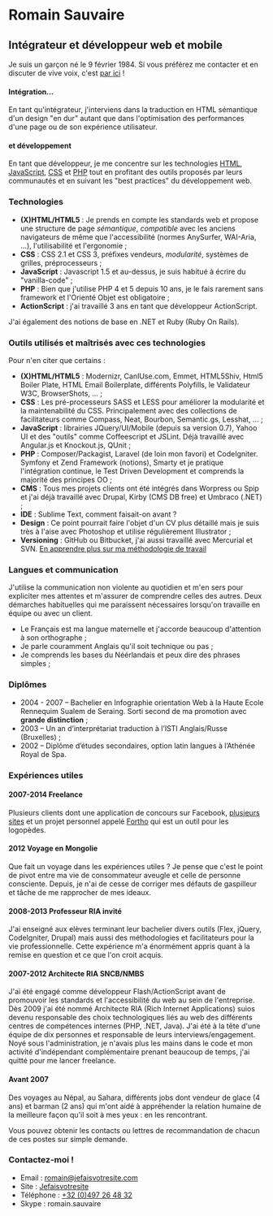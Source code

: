 # Romain Sauvaire

## Intégrateur et développeur web et mobile
Je suis un garçon né le 9 février 1984. Si vous préférez me contacter et en discuter de vive voix, c'est [par ici](#contact) !



#### Intégration...
En tant qu'intégrateur, j'interviens dans la traduction en HTML sémantique d'un design "en dur" autant que dans l'optimisation des performances d'une page ou de son expérience utilisateur.

#### et développement
En tant que développeur, je me concentre sur les technologies [HTML](#HTML), [JavaScript](#JS), [CSS](#CSS) et [PHP](#PHP) tout en profitant des outils proposés par leurs communautés et en suivant les "best practices" du développement web.

### Technologies

- <a name="HTML"></a>**(X)HTML/HTML5** : Je prends en compte les standards web et propose une structure de page _sémantique_, _compatible_ avec les anciens navigateurs de même que l'accessibilité (normes AnySurfer, WAI-Aria, ...), l'utilisabilité et l'ergonomie ;
- <a name="CSS"></a>**CSS** : CSS 2.1 et CSS 3, préfixes vendeurs, _modularité_, systèmes de grilles, préprocesseurs ;
- <a name="JS"></a>**JavaScript** : Javascript 1.5 et au-dessus, je suis habitué à écrire du "vanilla-code" ;
- <a name="PHP"></a>**PHP** : Bien que j'utilise PHP 4 et 5 depuis 10 ans, je le fais rarement sans framework et l'Orienté Objet est obligatoire ;
- <a name="AS"></a>**ActionScript** : j'ai travaillé 3 ans en tant que développeur ActionScript.

J'ai également des notions de base en .NET et Ruby (Ruby On Rails).

### Outils utilisés et maîtrisés avec ces technologies

Pour n'en citer que certains :

- **(X)HTML/HTML5** : Modernizr, CanIUse.com, Emmet, HTML5Shiv, Html5 Boiler Plate, HTML Email Boilerplate, différents Polyfills, le Validateur W3C, BrowserShots, ...  ;
- **CSS** : Les pré-processeurs SASS et LESS pour améliorer la modularité et la maintenabilité du CSS. Principalement avec des collections de facilitateurs comme Compass, Neat, Bourbon, Semantic.gs, Lesshat, ... ;
- **JavaScript** : librairies JQuery/UI/Mobile (depuis sa version 0.7), Yahoo UI et des "outils" comme Coffeescript et JSLint. Déjà travaillé avec Angular.js et Knockout.js, QUnit ;
-  **PHP** : Composer/Packagist, Laravel (de loin mon favori) et CodeIgniter. Symfony et Zend Framework (notions), Smarty et je pratique l'intégration continue, le Test Driven Development et comprends la majorité des principes OO ;
-  **CMS** : Tous mes projets clients ont été intégrés dans Worpress ou Spip et j'ai déjà travaillé avec Drupal, Kirby (CMS DB free) et Umbraco (.NET) ;
-  **IDE** : Sublime Text, comment faisait-on avant ?
-  **Design** : Ce point pourrait faire l'objet d'un CV plus détaillé mais je suis très à l'aise avec Photoshop et utilise régulièrement Illustrator ;
-  **Versioning** : GitHub ou Bitbucket, j'ai aussi travaillé avec Mercurial et SVN. [En apprendre plus sur ma méthodologie de travail](http://jefaisvotresite.com/blog/article/deployer-automatiquement-son-site-sur-un-ftp-mutualise-avec-git-et-bitbucket)

### Langues et communication

J'utilise la communication non violente au quotidien et m'en sers pour expliciter mes attentes et m'assurer de comprendre celles des autres. Deux démarches habituelles qui me paraissent nécessaires lorsqu'on travaille en équipe ou avec un client.

- Le Français est ma langue maternelle et j'accorde beaucoup d'attention à son orthographe ;
- Je parle couramment Anglais qu'il soit technique ou pas ;
- Je comprends les bases du Néérlandais et peux dire des phrases simples ;



### Diplômes
- 2004 - 2007 – Bachelier en Infographie orientation Web à la Haute Ecole Rennequim Sualem de Seraing. Sorti second de ma promotion avec **grande distinction** ;
- 2003 – Un an d’interprétariat traduction à l’ISTI Anglais/Russe (Bruxelles) ;
- 2002 – Diplôme d’études secondaires, option latin langues à l’Athénée Royal de Spa.

### Expériences utiles

#### 2007-2014 Freelance
Plusieurs clients dont une application de concours sur Facebook, [plusieurs sites](http://jefaisvotresite.com/portfolio/) et  un projet personnel appelé [Fortho](http://fortho.fr) qui est un outil pour les logopèdes.

#### 2012 Voyage en Mongolie
Que fait un voyage dans les expériences utiles ?
Je pense que c'est le point de pivot entre ma vie de consommateur aveugle et celle de personne consciente. Depuis, je n'ai de cesse de corriger mes défauts de gaspilleur et tâche de me rapprocher de mes ideaux.

#### 2008-2013 Professeur RIA invité
J'ai enseigné aux elèves terminant leur bachelier divers outils (Flex, jQuery, CodeIgniter, Drupal) mais aussi des méthodologies et facilitateurs pour la vie professionnelle. Cette expérience m'a énormément appris quant à la remise en question et ce que l'on croit acquis.

#### 2007-2012 Architecte RIA SNCB/NMBS
J'ai été engagé comme développeur Flash/ActionScript avant de promouvoir les standards et l'accessibilité du web au sein de l'entreprise. Dès 2009 j'ai été nommé Architecte RIA (Rich Internet Applications) suios devenu responsable des choix technologiques liés au web des différents centres de compétences internes (PHP, .NET, Java). J'ai été à la tête d'une équipe de dix personnes et responsable de leurs interviews/engagement.
Noyé sous l'administration, je n'avais plus les mains dans le code et mon activité d'indépendant complémentaire prenant beaucoup de temps, j'ai quitté pour me lancer freelance.

#### Avant 2007
Des voyages au Népal, au Sahara, différents jobs dont vendeur de glace (4 ans) et barman (2 ans) qui m'ont aidé à appréhender la relation humaine de la meilleure façon qu'il soit à mes yeux : en les rencontrant.

Vous pouvez obtenir les contacts ou lettres de recommandation de chacun de ces postes sur simple demande.

<a name="contact"></a>
### Contactez-moi !

- Email : [romain@jefaisvotresite.com](mailto:romain@jefaisvotresite.com)
- Site : [Jefaisvotresite](http://jefaisvotresite.com)
- Téléphone : [+32 (0)497 26 48 32](tel:0032497264832)
- Skype : romain.sauvaire
